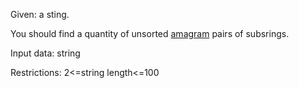 <p>Given: a sting. </p>
<p>You should find a quantity of unsorted <a href="https://en.wikipedia.org/wiki/Ordered_pair">amagram</a> pairs of subsrings.</p>
<p>Input data: string</p>
<p>Restrictions: 2<=string length<=100</p>